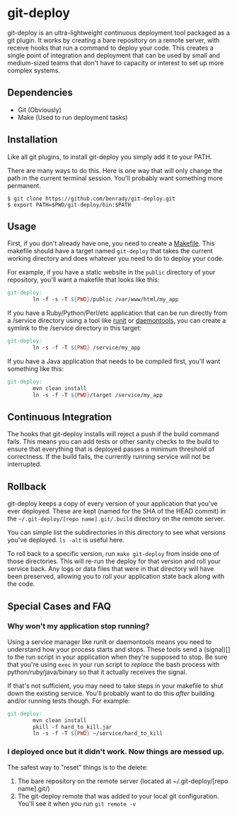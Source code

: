 
# git-deploy

git-deploy is an ultra-lightweight continuous deployment tool packaged as a git plugin. It works by creating a bare repository on a remote server, with receive hooks that run a command to deploy your code. This creates a single point of integration and deployment that can be used by small and medium-sized teams that don't have to capacity or interest to set up more complex systems.

## Dependencies
 * Git  (Obviously)
 * Make (Used to run deployment tasks)

## Installation

Like all git plugins, to install git-deploy you simply add it to your PATH. 

There are many ways to do this. Here is one way that will only change the path in the current terminal session. You'll probably want something more permanent.

```
$ git clone https://github.com/benrady/git-deploy.git
$ export PATH=$PWD/git-deploy/bin:$PATH
```

## Usage

First, if you don't already have one, you need to create a [Makefile](http://mrbook.org/blog/tutorials/make/). This makefile should have a target named `git-deploy` that takes the current working directory and does whatever you need to do to deploy your code.

For example, if you have a static website in the `public` directory of your repository, you'll want a makefile that looks like this:

```Makefile
git-deploy:
        ln -f -s -T ${PWD}/public /var/www/html/my_app
```

If you have a Ruby/Python/Perl/etc application that can be run directly from a /service directory using a tool like [runit](http://smarden.org/runit/) or [daemontools](https://cr.yp.to/daemontools.html), you can create a symlink to the /service directory in this target:

```Makefile
git-deploy:
        ln -s -f -T ${PWD} /service/my_app
```

If you have a Java application that needs to be compiled first, you'll want something like this:

```Makefile
git-deploy:
        mvn clean install
        ln -s -f -T ${PWD}/target /service/my_app
```

## Continuous Integration

The hooks that git-deploy installs will reject a push if the build command fails. This means you can add tests or other sanity checks to the build to ensure that everything that is deployed passes a minimum threshold of correctness. If the build fails, the currently running service will not be interrupted.

## Rollback

git-deploy keeps a copy of every version of your application that you've ever deployed. These are kept (named for the SHA of the HEAD commit) in the `~/.git-deploy/[repo name].git/.build` directory on the remote server.

You can simple list the subdirectories in this directory to see what versions you've deployed. `ls -alt` is useful here. 

To roll back to a specific version, run `make git-deploy` from inside one of those directories. This will re-run the deploy for that version and roll your service back. Any logs or data files that were in that directory will have been preserved, allowing you to roll your application state back along with the code.

## Special Cases and FAQ

### Why won't my application stop running?
Using a service manager like runit or daemontools means you need to understand how your process starts and stops. These tools send a (signal)[] to the run script in your application when they're supposed to stop. Be sure that you're using `exec` in your run script to _replace_ the bash process with python/ruby/java/binary so that it actually receives the signal.

If that's not sufficient, you may need to take steps in your makefile to shut down the existing service. You'll probably want to do this _after_ building and/or running tests though. For example:

```Makefile
git-deploy:
        mvn clean install
        pkill -f hard_to_kill.jar
        ln -s -f -T ${PWD} ~/service/hard_to_kill
```

### I deployed once but it didn't work. Now things are messed up.

The safest way to "reset" things is to the delete:
 1. The bare repository on the remote server (located at ~/.git-deploy/[repo name].git/)
 2. The git-deploy remote that was added to your local git configuration. You'll see it when you run `git remote -v`
